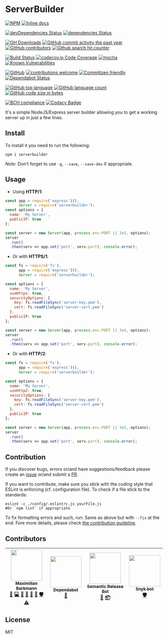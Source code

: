 # ServerBuilder
[![NPM](https://nodei.co/npm/serverbuilder.png)](https://nodei.co/npm/serverbuilder/)
[![Inline docs](http://inch-ci.org/github/Berkmann18/ServerBuilder.svg?branch=master)](http://inch-ci.org/github/Berkmann18/ServerBuilder)
<!-- [![NSP Status](https://nodesecurity.io/orgs/berkmann18/projects/ea369eec-8c46-4ad6-903c-739aa66d006a/badge)](https://nodesecurity.io/orgs/berkmann18/projects/ea369eec-8c46-4ad6-903c-739aa66d006a) -->

[![devDependencies Status](https://david-dm.org/Berkmann18/ServerBuilder/dev-status.svg)](https://david-dm.org/Berkmann18/ServerBuilder?type=dev)
[![dependencies Status](https://david-dm.org/Berkmann18/ServerBuilder/status.svg)](https://david-dm.org/Berkmann18/ServerBuilder)

[![GH Downloads](https://img.shields.io/github/downloads/Berkmann18/ServerBuilder/total.svg)](https://github.com/Berkmann18/ServerBuilder/network/members)
[![GitHub commit activity the past year](https://img.shields.io/github/commit-activity/y/Berkmann18/serverbuilder.svg)](https://github.com/Berkmann18/ServerBuilder/graphs/commit-activity)
[![GitHub contributors](https://img.shields.io/github/contributors/Berkmann18/ServerBuilder.svg)](https://github.com/Berkmann18/ServerBuilder/graphs/contributors)
[![Github search hit counter](https://img.shields.io/github/search/Berkmann18/ServerBuilder/goto.svg)](https://github.com/Berkmann18/ServerBuilder/graphs/traffic)

[![Build Status](https://travis-ci.org/Berkmann18/ServerBuilder.svg?branch=master)](https://travis-ci.org/Berkmann18/ServerBuilder)
[![codecov.io Code Coverage](https://img.shields.io/codecov/c/github/Berkmann18/ServerBuilder.svg?maxAge=2592000)](https://codecov.io/github/Berkmann18/ServerBuilder?branch=master)
[![mocha](https://rawcdn.githack.com/aleen42/badges/11e00955d8be26223f0b89dddf49bc4a81e059ba/src/mocha.svg)](https://aleen42.github.io/badges/src/mocha.svg)
[![Known Vulnerabilities](https://snyk.io/test/github/Berkmann18/ServerBuilder/badge.svg?targetFile=package.json)](https://snyk.io/test/github/Berkmann18/ServerBuilder?targetFile=package.json)

[![GitHub](https://img.shields.io/github/license/Berkmann18/ServerBuilder.svg)](https://github.com/Berkmann18/ServerBuilder/blob/master/LICENSE)
[![contributions welcome](https://img.shields.io/badge/contributions-welcome-brightgreen.svg?style=flat)](https://github.com/Berkmann18/ServerBuilder/issues)
[![Commitizen friendly](https://img.shields.io/badge/commitizen-friendly-brightgreen.svg)](http://commitizen.github.io/cz-cli/)
[![Dependabot Status](https://api.dependabot.com/badges/status?host=github&identifier=115825259)](https://dependabot.com)

[![GitHub top language](https://img.shields.io/github/languages/top/Berkmann18/ServerBuilder.svg)](https://github.com/Berkmann18/ServerBuilder)
[![GitHub language count](https://img.shields.io/github/languages/count/Berkmann18/ServerBuilder.svg)](https://github.com/Berkmann18/ServerBuilder)
[![GitHub code size in bytes](https://img.shields.io/github/languages/code-size/Berkmann18/ServerBuilder.svg)](https://github.com/Berkmann18/ServerBuilder)


[![BCH compliance](https://bettercodehub.com/edge/badge/Berkmann18/ServerBuilder?branch=master)](https://bettercodehub.com/results/Berkmann18/ServerBuilder)
[![Codacy Badge](https://api.codacy.com/project/badge/Grade/40e42558e9ad4f54a014f063aa48817c)](https://www.codacy.com/app/maxieberkmann/ServerBuilder?utm_source=github.com&amp;utm_medium=referral&amp;utm_content=Berkmann18/ServerBuilder&amp;utm_campaign=Badge_Grade)

It's a simple NodeJS/Express server builder allowing you to get a working server up in just a few lines.

## Install
To install it you need to run the following:
```cli
npm i serverbuilder
```

_Note_: Don't forget to use `-g`, `--save`, `--save-dev` if appropriate.

## Usage
-   Using **HTTP/1**:
```js
const app = require('express')(),
      Server = require('serverbuilder');
const options = {
  name: 'My Server',
  publicIP: true
};

const server = new Server(app, process.env.PORT || 3e3, options);
server
  .run()
  .then(serv => app.set('port', serv.port), console.error);
```
-   Or with **HTTPS/1**:
```js
const fs = require('fs'),
      app = require('express')(),
      Server = require('serverbuilder');

const options = {
  name: 'My Server',
  useHttps: true,
  securityOptions: {
    key: fs.readFileSync('server-key.pem'),
    cert: fs.readFileSync('server-cert.pem')
  },
  publicIP: true
};

const server = new Server(app, process.env.PORT || 3e3, options);
server
  .run()
  .then(serv => app.set('port', serv.port), console.error);
```

-   Or with **HTTP/2**:
```js
const fs = require('fs'),
      app = require('express')(),
      Server = require('serverbuilder');

const options = {
  name: 'My Server',
  useHttp2: true,
  securityOptions: {
    key: fs.readFileSync('server-key.pem'),
    cert: fs.readFileSync('server-cert.pem')
  },
  publicIP: true
};

const server = new Server(app, process.env.PORT || 3e3, options);
server
  .run()
  .then(serv => app.set('port', serv.port), console.error);
```

## Contribution
If you discover bugs, errors or/and have suggestions/feedback please create an [issue](http://github.com/Berkmann18/ServerBuilder/issues) or/and submit a [PR](http://github.com/Berkmann18/ServerBuilder/pulls).

If you want to contribute, make sure you stick with the coding style that ESLint is enforcing (cf. configuration file).
To check if a file stick to the standards:
```cli
eslint -c ./config/.eslintrc.js yourFile.js
#Or `npm lint` if appropriate
```
To fix formatting errors and such, run:
Same as above but with `--fix` at the end.
Fore more details, please check [the contribution guideline](./github/CONTRIBUTING.md).

## Contributors
<!-- ALL-CONTRIBUTORS-LIST:START - Do not remove or modify this section -->
<!-- prettier-ignore -->
| [<img src="https://avatars0.githubusercontent.com/u/8260834?v=4" width="100px;"/><br /><sub><b>Maximilian Berkmann</b></sub>](http://maxcubing.wordpress.com)<br />[🐛](https://github.com/Berkmann18/ServerBuilder/issues?q=author%3ABerkmann18 "Bug reports") [💻](https://github.com/Berkmann18/ServerBuilder/commits?author=Berkmann18 "Code") [📖](https://github.com/Berkmann18/ServerBuilder/commits?author=Berkmann18 "Documentation") [🤔](#ideas-Berkmann18 "Ideas, Planning, & Feedback") [💬](#question-Berkmann18 "Answering Questions") [👀](#review-Berkmann18 "Reviewed Pull Requests") [🛡️](#security-Berkmann18 "Security") [⚠️](https://github.com/Berkmann18/ServerBuilder/commits?author=Berkmann18 "Tests") | [<img src="https://avatars2.githubusercontent.com/u/36207117?v=4" width="100px;"/><br /><sub><b>Dependabot</b></sub>](https://dependabot.com)<br />[🔧](#tool-dependabot-bot "Tools") | [<img src="https://avatars1.githubusercontent.com/u/32174276?v=4" width="100px;"/><br /><sub><b>Semantic Release Bot</b></sub>](http://semantic-release.org/)<br />[📖](https://github.com/Berkmann18/ServerBuilder/commits?author=semantic-release-bot "Documentation") [📦](#platform-semantic-release-bot "Packaging/porting to new platform") | [<img src="https://avatars2.githubusercontent.com/u/19733683?v=4" width="100px;"/><br /><sub><b>Snyk bot</b></sub>](https://snyk.io)<br />[🛡️](#security-snyk-bot "Security") |
| :---: | :---: | :---: | :---: |
<!-- ALL-CONTRIBUTORS-LIST:END -->

## License
MIT
